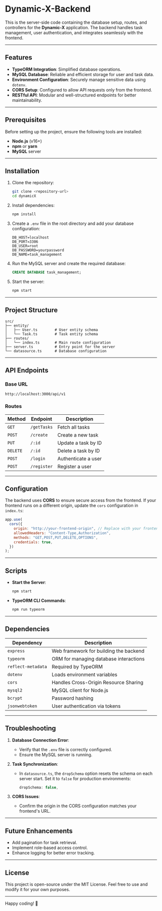 # Dynamic-X-Backend

This is the server-side code containing the database setup, routes, and controllers for the **Dynamic-X** application. The backend handles task management, user authentication, and integrates seamlessly with the frontend.

---

## Features

- **TypeORM Integration**: Simplified database operations.
- **MySQL Database**: Reliable and efficient storage for user and task data.
- **Environment Configuration**: Securely manage sensitive data using `dotenv`.
- **CORS Setup**: Configured to allow API requests only from the frontend.
- **RESTful API**: Modular and well-structured endpoints for better maintainability.

---

## Prerequisites

Before setting up the project, ensure the following tools are installed:

- **Node.js** (v16+)
- **npm** or **yarn**
- **MySQL** server

---

## Installation

1. Clone the repository:

   ```bash
   git clone <repository-url>
   cd dynamicX
   ```

2. Install dependencies:

   ```bash
   npm install
   ```

3. Create a `.env` file in the root directory and add your database configuration:

   ```env
   DB_HOST=localhost
   DB_PORT=3306
   DB_USER=root
   DB_PASSWORD=yourpassword
   DB_NAME=task_management
   ```

4. Run the MySQL server and create the required database:

   ```sql
   CREATE DATABASE task_management;
   ```

5. Start the server:
   ```bash
   npm start
   ```

---

## Project Structure

```
src/
├── entity/
│   ├── User.ts        # User entity schema
│   └── Task.ts        # Task entity schema
├── routes/
│   └── index.ts       # Main route configuration
├── server.ts          # Entry point for the server
└── datasource.ts      # Database configuration
```

---

## API Endpoints

### Base URL

```
http://localhost:3000/api/v1
```

### Routes

| Method   | Endpoint    | Description         |
| -------- | ----------- | ------------------- |
| `GET`    | `/getTasks` | Fetch all tasks     |
| `POST`   | `/create`   | Create a new task   |
| `PUT`    | `/:id`      | Update a task by ID |
| `DELETE` | `/:id`      | Delete a task by ID |
| `POST`   | `/login`    | Authenticate a user |
| `POST`   | `/register` | Register a user     |

---

## Configuration

The backend uses **CORS** to ensure secure access from the frontend. If your frontend runs on a different origin, update the `cors` configuration in `index.ts`:

```javascript
app.use(
  cors({
    origin: "http://your-frontend-origin", // Replace with your frontend's URL
    allowedHeaders: "Content-Type,Authorization",
    methods: "GET,POST,PUT,DELETE,OPTIONS",
    credentials: true,
  })
);
```

---

## Scripts

- **Start the Server**:

  ```bash
  npm start
  ```

- **TypeORM CLI Commands**:
  ```bash
  npm run typeorm
  ```

---

## Dependencies

| Dependency         | Description                            |
| ------------------ | -------------------------------------- |
| `express`          | Web framework for building the backend |
| `typeorm`          | ORM for managing database interactions |
| `reflect-metadata` | Required by TypeORM                    |
| `dotenv`           | Loads environment variables            |
| `cors`             | Handles Cross-Origin Resource Sharing  |
| `mysql2`           | MySQL client for Node.js               |
| `bcrypt`           | Password hashing                       |
| `jsonwebtoken`     | User authentication via tokens         |

---

## Troubleshooting

1. **Database Connection Error**:

   - Verify that the `.env` file is correctly configured.
   - Ensure the MySQL server is running.

2. **Task Synchronization**:

   - In `datasource.ts`, the `dropSchema` option resets the schema on each server start. Set it to `false` for production environments:
     ```javascript
     dropSchema: false,
     ```

3. **CORS Issues**:
   - Confirm the origin in the CORS configuration matches your frontend's URL.

---

## Future Enhancements

- Add pagination for task retrieval.
- Implement role-based access control.
- Enhance logging for better error tracking.

---

## License

This project is open-source under the MIT License. Feel free to use and modify it for your own purposes.

---

Happy coding! 🚀
